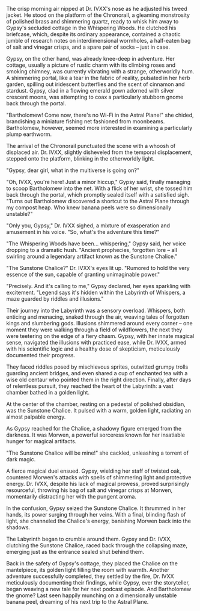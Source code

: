 The crisp morning air nipped at Dr. IVXX's nose as he adjusted his tweed jacket.  He stood on the platform of the Chronorail, a gleaming monstrosity of polished brass and shimmering quartz, ready to whisk him away to Gypsy's secluded cottage in the Whispering Woods. He clutched his briefcase, which, despite its ordinary appearance, contained a chaotic jumble of research notes on interdimensional wormholes, a half-eaten bag of salt and vinegar crisps, and a spare pair of socks – just in case.

Gypsy, on the other hand, was already knee-deep in adventure. Her cottage, usually a picture of rustic charm with its climbing roses and smoking chimney, was currently vibrating with a strange, otherworldly hum.  A shimmering portal, like a tear in the fabric of reality, pulsated in her herb garden, spilling out iridescent butterflies and the scent of cinnamon and stardust.  Gypsy, clad in a flowing emerald gown adorned with silver crescent moons, was attempting to coax a particularly stubborn gnome back through the portal.

"Bartholomew! Come now, there's no Wi-Fi in the Astral Plane!" she chided, brandishing a miniature fishing net fashioned from moonbeams.  Bartholomew, however, seemed more interested in examining a particularly plump earthworm.

The arrival of the Chronorail punctuated the scene with a whoosh of displaced air.  Dr. IVXX, slightly disheveled from the temporal displacement, stepped onto the platform, blinking in the otherworldly light.

"Gypsy, dear girl, what in the multiverse is going on?"

"Oh, IVXX, you're here! Just a minor hiccup," Gypsy said, finally managing to scoop Bartholomew into the net.  With a flick of her wrist, she tossed him back through the portal, which promptly sealed itself with a satisfied sigh. "Turns out Bartholomew discovered a shortcut to the Astral Plane through my compost heap.  Who knew banana peels were so dimensionally unstable?"

"Only you, Gypsy," Dr. IVXX sighed, a mixture of exasperation and amusement in his voice. "So, what's the adventure this time?"

"The Whispering Woods have been… whispering," Gypsy said, her voice dropping to a dramatic hush. "Ancient prophecies, forgotten lore – all swirling around a legendary artifact known as the Sunstone Chalice."

"The Sunstone Chalice?" Dr. IVXX's eyes lit up. "Rumored to hold the very essence of the sun, capable of granting unimaginable power."

"Precisely. And it's calling to me," Gypsy declared, her eyes sparkling with excitement. "Legend says it's hidden within the Labyrinth of Whispers, a maze guarded by riddles and illusions."

Their journey into the Labyrinth was a sensory overload. Whispers, both enticing and menacing, snaked through the air, weaving tales of forgotten kings and slumbering gods.  Illusions shimmered around every corner – one moment they were walking through a field of wildflowers, the next they were teetering on the edge of a fiery chasm.  Gypsy, with her innate magical sense, navigated the illusions with practiced ease, while Dr. IVXX, armed with his scientific logic and a healthy dose of skepticism, meticulously documented their progress.

They faced riddles posed by mischievous sprites, outwitted grumpy trolls guarding ancient bridges, and even shared a cup of enchanted tea with a wise old centaur who pointed them in the right direction.  Finally, after days of relentless pursuit, they reached the heart of the Labyrinth: a vast chamber bathed in a golden light.

At the center of the chamber, resting on a pedestal of polished obsidian, was the Sunstone Chalice.  It pulsed with a warm, golden light, radiating an almost palpable energy.

As Gypsy reached for the Chalice, a shadowy figure emerged from the darkness.  It was Morwen, a powerful sorceress known for her insatiable hunger for magical artifacts.

"The Sunstone Chalice will be mine!" she cackled, unleashing a torrent of dark magic.

A fierce magical duel ensued.  Gypsy, wielding her staff of twisted oak, countered Morwen's attacks with spells of shimmering light and protective energy.  Dr. IVXX, despite his lack of magical prowess, proved surprisingly resourceful, throwing his bag of salt and vinegar crisps at Morwen, momentarily distracting her with the pungent aroma.

In the confusion, Gypsy seized the Sunstone Chalice.  It thrummed in her hands, its power surging through her veins. With a final, blinding flash of light, she channeled the Chalice's energy, banishing Morwen back into the shadows.

The Labyrinth began to crumble around them.  Gypsy and Dr. IVXX, clutching the Sunstone Chalice, raced back through the collapsing maze, emerging just as the entrance sealed shut behind them.

Back in the safety of Gypsy's cottage, they placed the Chalice on the mantelpiece, its golden light filling the room with warmth.  Another adventure successfully completed, they settled by the fire, Dr. IVXX meticulously documenting their findings, while Gypsy, ever the storyteller, began weaving a new tale for her next podcast episode.  And Bartholomew the gnome? Last seen happily munching on a dimensionally unstable banana peel, dreaming of his next trip to the Astral Plane.
